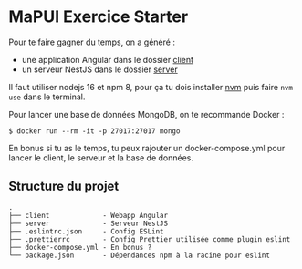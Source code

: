 # MaPUI Exercice Starter

Pour te faire gagner du temps, on a généré :
- une application Angular dans le dossier [client](client/README.md)
- un serveur NestJS dans le dossier [server](server/README.md)

Il faut utiliser nodejs 16 et npm 8, pour ça tu dois installer [nvm](https://github.com/nvm-sh/nvm) puis faire `nvm use` dans le terminal.

Pour lancer une base de données MongoDB, on te recommande Docker :
```console
$ docker run --rm -it -p 27017:27017 mongo
```

En bonus si tu as le temps, tu peux rajouter un docker-compose.yml pour lancer le client, le serveur et la base de données.

## Structure du projet

```console
.
├── client             - Webapp Angular
├── server             - Serveur NestJS
├── .eslintrc.json     - Config ESLint
├── .prettierrc        - Config Prettier utilisée comme plugin eslint
├── docker-compose.yml - En bonus ?
└── package.json       - Dépendances npm à la racine pour eslint
```
